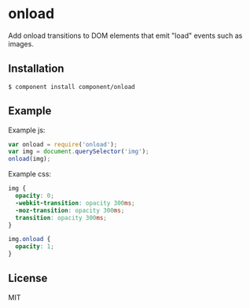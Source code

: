 
# onload

  Add onload transitions to DOM elements that
  emit "load" events such as images.

## Installation

    $ component install component/onload

## Example

 Example js:

```js
var onload = require('onload');
var img = document.querySelector('img');
onload(img);
```

 Example css:

```css
img {
  opacity: 0;
  -webkit-transition: opacity 300ms;
  -moz-transition: opacity 300ms;
  transition: opacity 300ms;
}

img.onload {
  opacity: 1;
}
```

## License

  MIT
